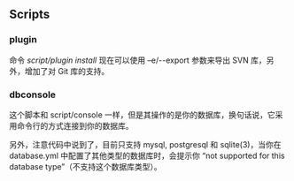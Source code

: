 ## Scripts

### plugin

命令 *script/plugin install* 现在可以使用 –e/--export 参数来导出 SVN 库，另外，增加了对 Git 库的支持。

### dbconsole

这个脚本和 script/console 一样，但是其操作的是你的数据库，换句话说，它采用命令行的方式连接到你的数据库。

另外，注意代码中说到了，目前只支持 mysql, postgresql 和 sqlite(3)，当你在 database.yml 中配置了其他类型的数据库时，会提示你 “not supported for this database type”（不支持这个数据库类型）。
